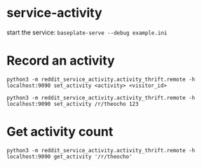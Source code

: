 # service-activity

start the service: `baseplate-serve --debug example.ini`

Record an activity
==================

```
python3 -m reddit_service_activity.activity_thrift.remote -h localhost:9090 set_activity <activity> <visitor_id>
```


```
python3 -m reddit_service_activity.activity_thrift.remote -h localhost:9090 set_activity /r/theocho 123
```

Get activity count
==================
```
python3 -m reddit_service_activity.activity_thrift.remote -h localhost:9090 get_activity '/r/theocho'
```
